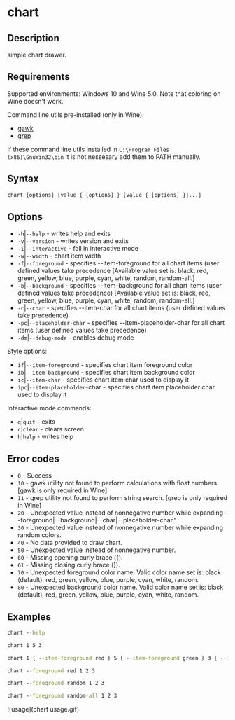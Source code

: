 # chart

## Description

simple chart drawer.

## Requirements

Supported environments: Windows 10 and Wine 5.0. Note that coloring on Wine doesn't work.

Command line utils pre-installed (only in Wine):

- [gawk](http://gnuwin32.sourceforge.net/packages/gawk.htm)
- [grep](http://gnuwin32.sourceforge.net/packages/grep.htm)

If these command line utils installed in `C:\Program Files (x86)\GnuWin32\bin` it is not nessesary add them to PATH manually.

## Syntax

```bat
chart [options] [value { [options] } [value { [options] }]...]
```

## Options

- `-h`|`--help` - writes help and exits
- `-v`|`--version` - writes version and exits
- `-i`|`--interactive` - fall in interactive mode
- `-w`|`--width` - chart item width
- `-f`|`--foreground` - specifies --item-foreground for all chart items (user defined values take precedence [Available value set is: black, red, green, yellow, blue, purple, cyan, white, random, random-all.]
- `-b`|`--background` - specifies --item-background for all chart items (user defined values take precedence) [Available value set is: black, red, green, yellow, blue, purple, cyan, white, random, random-all.]
- `-c`|`--char` - specifies --item-char for all chart items (user defined values take precedence)
- `-pc`|`--placeholder-char` - specifies --item-placeholder-char for all chart items (user defined values take precedence)
- `-dm`|`--debug-mode` - enables debug mode

Style options:

- `if`|`--item-foreground` - specifies chart item foreground color
- `ib`|`--item-background` - specifies chart item background color
- `ic`|`--item-char` - specifies chart item char used to display it
- `ipc`|`--item-placeholder`-char - specifies chart item placeholder char used to display it

Interactive mode commands:

- `q`|`quit` - exits
- `c`|`clear` - clears screen
- `h`|`help` - writes help

## Error codes

- `0` - Success
- `10` - gawk utility not found to perform calculations with float numbers. [gawk is only required in Wine]
- `11` - grep utility not found to perform string search. [grep is only required in Wine]
- `20` - Unexpected value instead of nonnegative number while expanding --foreground|--background|--char|--placeholder-char."
- `30` - Unexpected value instead of nonnegative number while expanding random colors.
- `40` - No data provided to draw chart.
- `50` - Unexpected value instead of nonnegative number.
- `60` - Missing opening curly brace ({).
- `61` - Missing closing curly brace (}).
- `70` - Unexpected foreground color name. Valid color name set is: black (default), red, green, yellow, blue, purple, cyan, white, random.
- `80` - Unexpected background color name. Valid color name set is: black (default), red, green, yellow, blue, purple, cyan, white, random.

## Examples

```bat
chart --help
```

```bat
chart 1 5 3
```

```bat
chart 1 { --item-foreground red } 5 { --item-foreground green } 3 { --item-foreground blue }
```

```bat
chart --foreground red 1 2 3
```

```bat
chart --foreground random 1 2 3
```

```bat
chart --foreground random-all 1 2 3
```

![usage](chart usage.gif)
